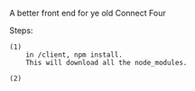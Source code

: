 A better front end for ye old Connect Four

Steps: 

	(1)
		in /client, npm install. 
		This will download all the node_modules.

	(2)
		